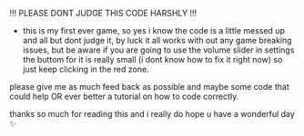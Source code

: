 !!! PLEASE DONT JUDGE THIS CODE HARSHLY !!!


- this is my first ever game, so yes i know the code is a little messed up and all but dont judge it,
by luck it all works with out any game breaking issues, but be aware if you are going to use the volume
slider in settings the buttom for it is really small (i dont know how to fix it right now) so just keep
clicking in the red zone.

please give me as much feed back as possible and maybe some code that could help OR ever better a
tutorial on how to code correctly.

thanks so much for reading this and i really do hope u have a wonderful day ✨
